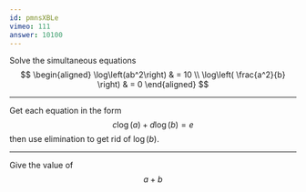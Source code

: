 ```yaml
---
id: pmnsXBLe
vimeo: 111
answer: 10100
---
```


Solve the simultaneous equations
$$
\begin{aligned}
\log\left(ab^2\right) & = 10 \\
\log\left( \frac{a^2}{b} \right) & = 0
\end{aligned}
$$

---

Get each equation in the form
$$
c \log(a) + d \log(b) = e
$$
then use elimination to get rid of $\log(b)$.

---

Give the value of
$$
a + b
$$
